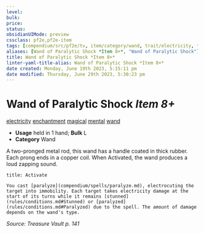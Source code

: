 ```yaml
---
level:
bulk:
price:
status:
obsidianUIMode: preview
cssclass: pf2e,pf2e-item
tags: [compendium/src/pf2e/tv, item/category/wand, trait/electricity, trait/enchantment, trait/magical, trait/mental, trait/wand]
aliases: [Wand of Paralytic Shock *Item 8+*, "Wand of Paralytic Shock"]
title: Wand of Paralytic Shock *Item 8+*
linter-yaml-title-alias: Wand of Paralytic Shock *Item 8+*
date created: Monday, June 19th 2023, 5:15:11 pm
date modified: Thursday, June 29th 2023, 5:30:23 pm
---
```


# Wand of Paralytic Shock *Item 8+*

[electricity](rules/traits/electricity.md) [enchantment](rules/traits/enchantment.md) [magical](rules/traits/magical.md) [mental](rules/traits/mental.md) [wand](rules/traits/wand.md)  

- **Usage** held in 1 hand; **Bulk** L
- **Category** Wand

A two-pronged metal rod, this wand has a handle coated in thick rubber. Each prong ends in a copper coil. When Activated, the wand produces a loud zapping sound.

```ad-embed-ability
title: Activate

You cast [paralyze](compendium/spells/paralyze.md), electrocuting the target into immobility. Each target takes electricity damage at the start of its turns while it remains [stunned](rules/conditions.md#Stunned) or [paralyzed](rules/conditions.md#Paralyzed) due to the spell. The amount of damage depends on the wand's type.
```

*Source: Treasure Vault p. 141*
